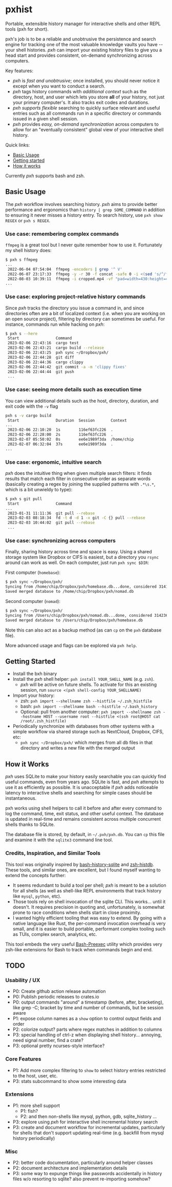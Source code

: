 # pxhist
Portable, extensible history manager for interactive shells and other
REPL tools (pxh for short).

pxh's job is to be a reliable and unobtrusive the persistence and
search engine for tracking one of the most valuable knowledge vaults
you have -- your shell histories.  _pxh_ can import your existing
history files to give you a head start and provides consistent,
on-demand synchronizing across computers.

Key features:
- _pxh_ is _fast and unobtrusive_; once installed, you should never notice
  it except when you want to conduct a search.
- _pxh_ tags history commands with _additional context_ such as the
directory, host, and user which lets you store **all** of your
history, not just your primary computer's.  It also tracks exit codes
and durations.
- _pxh_ _supports flexible_ searching to quickly surface relevant and
useful entries such as all commands run in a specific directory or
commands issued in a given shell session.
- _pxh_ provides _easy, on-demand synchronization_ across computers to
allow for an "eventually consistent" global view of your interactive
shell history.

Quick links:
* [Basic Usage](#basic-usage)
* [Getting started](#getting-started)
* [How it works](#how-it-works)

Currently _pxh_ supports bash and zsh.

## Basic Usage

The _pxh_ workflow involves searching history.  _pxh_ aims to provide
better performance and ergonomics than `history | grep SOME_COMMAND`
in addition to ensuring it never misses a history entry.  To search
history, use `pxh show REGEX` or `pxh s REGEX`.

### Use case: remembering complex commands

`ffmpeg` is a great tool but I never quite remember how to use it.
Fortunately my shell history does:

``` bash
$ pxh s ffmpeg
...
 2022-06-04 07:54:04  ffmpeg -encoders | grep '^ V'
 2022-06-07 23:17:33  ffmpeg -y -r 30 -f concat -safe 0 -i <(sed 's/^/file /' /tmp/files) -c:v libx264rgb -preset veryslow -crf 21 -vf fps=30 /tmp/combined.mp4
 2022-08-03 10:39:11  ffmpeg -i cropped.mp4 -vf "pad=width=430:height=430:x=215:y=0:color=black" cropped.gif
...
```

### Use case: exploring project-relative history commands

Since _pxh_ tracks the directory you issue a command in, and since
directories often are a bit of localized context (i.e. when you are
working on an open source project), filtering by directory can
sometimes be useful.  For instance, commands run while hacking on
_pxh_:

``` bash
$ pxh s --here
 Start                Command
 2023-02-06 22:43:16  cargo test
 2023-02-06 22:43:21  cargo build --release
 2023-02-06 22:43:25  pxh sync ~/Dropbox/pxh/
 2023-02-06 22:44:28  git diff
 2023-02-06 22:44:36  cargo clippy
 2023-02-06 22:44:42  git commit -a -m 'clippy fixes'
 2023-02-06 22:44:44  git push
 ...
```

### Use case: seeing more details such as execution time

You can view additional details such as the host, directory, duration,
and exit code with the `-v` flag

``` bash
pxh s -v cargo build
 Start                Duration  Session       Context                                           Command
...
 2023-02-06 22:10:20  1s        116ef63fc226  .                                                 cargo build --release
 2023-02-06 22:28:00  2s        116ef63fc226  .                                                 cargo build --release
 2023-02-07 05:50:02  0s        ee6e1989f3da  /home/chip                                        cargo build --release
 2023-02-07 06:32:04  37s       ee6e1989f3da  .                                                 cargo build --release
...
 ```
 
### Use case: ergonomic, intuitive search

_pxh_ does the intuitive thing when given multiple search filters: it
finds results that match each filter in consecutive order as separate
words (basically creating a regex by joining the supplied patterns
with `.*\s.*`, which is a bit unwieldy to type):

``` bash
$ pxh s git pull
 Start                Command
...
 2023-01-31 11:11:36  git pull --rebase
 2023-02-03 08:18:34  fd -t d -d 1 -x git -C {} pull --rebase
 2023-02-03 10:44:02  git pull --rebase
 ...
```

### Use case: synchronizing across computers

Finally, sharing history across time and space is easy.  Using a
shared storage system like Dropbox or CIFS is easiest, but a directory
you `rsync` around can work as well.  On each computer, just run `pxh
sync $DIR`:

First computer (`homebase`):
``` bash
$ pxh sync ~/Dropbox/pxh/
Syncing from /home/chip/Dropbox/pxh/homebase.db...done, considered 314181 rows and added 5
Saved merged database to /home/chip/Dropbox/pxh/nomad.db
```

Second computer (`nomad`):

``` bash
$ pxh sync ~/Dropbox/pxh/
Syncing from /Users/chip/Dropbox/pxh/nomad.db...done, considered 314236 rows and added 55
Saved merged database to /Users/chip/Dropbox/pxh/homebase.db
```

Note this can also act as a backup method (as can `cp` on the `pxh`
database file).

More advanced usage and flags can be explored via `pxh help`.

## Getting Started

- Install the bxh binary
- Install the _pxh_ shell helper: `pxh install YOUR_SHELL_NAME`
  (e.g. `zsh`).
  - _pxh_ will be active on future shells.  To activate for this an
    existing session, run `source <(pxh shell-config YOUR_SHELLNAME)`
- Import your history:
  - zsh: `pxh import --shellname zsh --histfile ~/.zsh_histfile`
  - bash: `pxh import --shellname bash --histfile ~/.bash_history`
  - Optional: pull from another computer: `pxh import --shellname zsh --hostname HOST --username root --histfile <(ssh root@HOST cat /root/.zsh_histfile)`
- Periodically synchronize with databases from other systems with a
  simple workflow via shared storage such as NextCloud, Dropbox, CIFS,
  etc:
  - `pxh sync ~/Dropbox/pxh/` which merges from all db files in that
    directory and writes a new file with the merged output

## How it Works

_pxh_ uses SQLite to make your history easily searchable you can
quickly find useful commands, even from years ago.  SQLite is fast,
and _pxh_ attempts to use it as efficiently as possible.  It is
unacceptable if _pxh_ adds noticeable latency to interactive shells
and searching for simple cases should be instantaneous.

pxh works using shell helpers to call it before and after every
command to log the command, time, exit status, and other useful
context.  The database is updated in real-time and remains consistent
across multiple concurrent shells thanks to SQLite.

The database file is stored, by default, in `~/.pxh/pxh.db`.  You can
`cp` this file and examine it with the `sqlite3` command line tool.

### Credits, Inspiration, and Similar Tools

This tool was originally inspired by
[bash-history-sqlite](https://github.com/thenewwazoo/bash-history-sqlite)
and [zsh-histdb](https://github.com/larkery/zsh-histdb).  These tools,
and similar ones, are excellent, but I found myself wanting to extend
the concepts further:

- It seems redundant to build a tool per shell; _pxh_ is meant to be a
  solution for all shells (as well as shell-like REPL environments
  that track history like `mysql`, `python`, etc).
- Those tools rely on shell invocation of the sqlite CLI.  This
  works... until it doesn't.  It requires precision in quoting and,
  unfortunately, is somewhat prone to race conditions when shells
  start in close proximity.
- I wanted highly efficient tooling that was easy to extend.  By going
  with a native language like Rust, the per-command invocation
  overhead is very small, and it is easier to build portable,
  performant complex tooling such as TUIs, complex search, analytics,
  etc.

This tool embeds the very useful
[Bash-Preexec](https://github.com/rcaloras/bash-preexec) utility which
provides very zsh-like extensions for Bash to track when commands
begin and end.

## TODO

### Usability / UX
- P0: Create github action release automation
- P0: Publish periodic releases to crates.io
- P0: output commands "around" a timestamp (before, after,
  bracketing), like grep -C; bracket by time and number of commands,
  but be session aware
- P1: expose column names as a `show` option to control output fields
  and order
- P2: colorize output?  parts where regex matches in addition to columns
- P3: special handling of ctrl-z when displaying shell
  history... annoying, need signal number, find a crate?
- P3: optional pretty ncurses-style interface?

### Core Features
- P1: Add more complex filtering to `show` to select history entries
  restricted to the host, user, etc.
- P3: stats subcommand to show some interesting data

### Extensions
- P1: more shell support
  - P1: fish?
  - P2: and then non-shells like mysql, python, gdb, sqlite_history
    ...
- P3: explore using _pxh_ for interactive shell incremental history
  search
- P3: create and document workflow for incremental updates,
  particularly for shells that don't support updating real-time
  (e.g. backfill from mysql history periodically)

### Misc
- P2: better code documentation, particularly around helper classes
- P2: document architecture and implementation details
- P3: some way to expunge things like passwords accidentally in
  history files w/o resorting to sqlite?  also prevent re-importing
  somehow?
